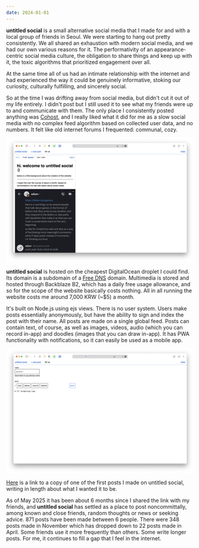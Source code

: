 ```yaml
---
date: 2024-01-01
---
```


**untitled social** is a small alternative social media that I made for and with a local group of friends in Seoul. We were starting to hang out pretty consistently. We all shared an exhaustion with modern social media, and we had our own various reasons for it. The performativity of an appearance-centric social media culture, the obligation to share things and keep up with it, the toxic algorithms that prioritized engagement over all.

At the same time all of us had an intimate relationship with the internet and had experienced the way it could be genuinely informative, stoking our curiosity, culturally fulfilling, and sincerely social.

So at the time I was drifting away from social media, but didn't cut it out of my life entirely. I didn't post but I still used it to see what my friends were up to and communicate with them. The only place I consistently posted anything was [Cohost](https://en.wikipedia.org/wiki/Cohost), and I really liked what it did for me as a slow social media with no complex feed algorithm based on collected user data, and no numbers. It felt like  old internet forums I frequented: communal, cozy.

![A post on untitled social. It's extremely minimal.](attachments/untitled-social.png)

<b>untitled social</b> is hosted on the cheapest DigitalOcean droplet I could find. Its domain is a subdomain of a <a href="https://freedns.afraid.org/subdomain/">Free DNS</a> domain. Multimedia is stored and hosted through Backblaze B2, which has a daily free usage allowance, and so for the scope of the website basically costs nothing. All in all running the website costs me around 7,000 KRW (~$5) a month.

It's built on Node.js using ejs views. There is no user system. Users make posts essentially anonymously, but have the ability to sign and index the post with their name. All posts are made on a single global feed. Posts can contain text, of course, as well as images, videos, audio (which you can record in-app) and doodles (images that you can draw in-app). It has PWA functionality with notifications, so it can easily be used as a mobile app.

![A page where you can write and upload your post.](attachments/untitled-social-post-builder.png)

[Here](/text/untitled%20social%20manifesto) is a link to a copy of one of the first posts I made on untitled social, writing in length about what I wanted it to be.

As of May 2025 it has been about 6 months since I shared the link with my friends, and  <b>untitled social</b> has settled as a place to post noncommittally, among known and close friends, random thoughts or news or seeking advice. 871 posts have been made between 6 people. There were 348 posts made in November which has dropped down to 22 posts made in April. Some friends use it more frequently than others. Some write longer posts. For me, it continues to fill a gap that I feel in the internet.